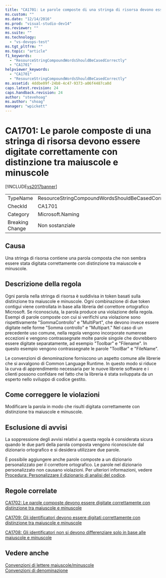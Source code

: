 ```yaml
---
title: "CA1701: Le parole composte di una stringa di risorsa devono essere digitate correttamente con distinzione tra maiuscole e minuscole | Microsoft Docs"
ms.custom: ""
ms.date: "12/14/2016"
ms.prod: "visual-studio-dev14"
ms.reviewer: ""
ms.suite: ""
ms.technology: 
  - "vs-devops-test"
ms.tgt_pltfrm: ""
ms.topic: "article"
f1_keywords: 
  - "ResourceStringCompoundWordsShouldBeCasedCorrectly"
  - "CA1701"
helpviewer_keywords: 
  - "CA1701"
  - "ResourceStringCompoundWordsShouldBeCasedCorrectly"
ms.assetid: 4ddbe09f-24b8-4c47-9373-a06f4487ca0d
caps.latest.revision: 24
caps.handback.revision: 24
author: "stevehoag"
ms.author: "shoag"
manager: "wpickett"
---
```

# CA1701: Le parole composte di una stringa di risorsa devono essere digitate correttamente con distinzione tra maiuscole e minuscole
[!INCLUDE[vs2017banner](../code-quality/includes/vs2017banner.md)]

|||  
|-|-|  
|TypeName|ResourceStringCompoundWordsShouldBeCasedCorrectly|  
|CheckId|CA1701|  
|Category|Microsoft.Naming|  
|Breaking Change|Non sostanziale|  
  
## Causa  
 Una stringa di risorsa contiene una parola composta che non sembra essere stata digitata correttamente con distinzione tra maiuscole e minuscole.  
  
## Descrizione della regola  
 Ogni parola nella stringa di risorsa è suddivisa in token basati sulla distinzione tra maiuscole e minuscole.  Ogni combinazione di due token contigui viene controllata in base alla libreria del correttore ortografico Microsoft.  Se riconosciuta, la parola produce una violazione della regola.  Esempi di parole composte con cui si verifichi una violazione sono rispettivamente "SommaControllo" e "MultiPart", che devono invece essere digitate nelle forme "Somma controllo" e "Multipart."  Nel caso di un precedente uso comune, nella regola vengono incorporate numerose eccezioni e vengono contrassegnate molte parole singole che dovrebbero essere digitate separatamente, ad esempio "Toolbar" e "Filename".  In questo esempio vengono contrassegnate le parole "ToolBar" e "FileName".  
  
 Le convenzioni di denominazione forniscono un aspetto comune alle librerie che si avvalgono di Common Language Runtime.  In questo modo si riduce la curva di apprendimento necessaria per le nuove librerie software e i clienti possono confidare nel fatto che la libreria è stata sviluppata da un esperto nello sviluppo di codice gestito.  
  
## Come correggere le violazioni  
 Modificare la parola in modo che risulti digitata correttamente con distinzione tra maiuscole e minuscole.  
  
## Esclusione di avvisi  
 La soppressione degli avvisi relativi a questa regola è considerata sicura quando le due parti della parola composta vengono riconosciute dal dizionario ortografico e si desidera utilizzare due parole.  
  
 È possibile aggiungere anche parole composte a un dizionario personalizzato per il correttore ortografico.  Le parole nel dizionario personalizzato non causano violazioni.  Per ulteriori informazioni, vedere [Procedura: Personalizzare il dizionario di analisi del codice](../code-quality/how-to-customize-the-code-analysis-dictionary.md).  
  
## Regole correlate  
 [CA1702: Le parole composte devono essere digitate correttamente con distinzione tra maiuscole e minuscole](../code-quality/ca1702-compound-words-should-be-cased-correctly.md)  
  
 [CA1709: Gli identificatori devono essere digitati correttamente con distinzione tra maiuscole e minuscole](../code-quality/ca1709-identifiers-should-be-cased-correctly.md)  
  
 [CA1708: Gli identificatori non si devono differenziare solo in base alle maiuscole e minuscole](../code-quality/ca1708-identifiers-should-differ-by-more-than-case.md)  
  
## Vedere anche  
 [Convenzioni di lettere maiuscole\/minuscole](../Topic/Capitalization%20Conventions.md)   
 [Convenzioni di denominazione](../Topic/Naming%20Guidelines.md)